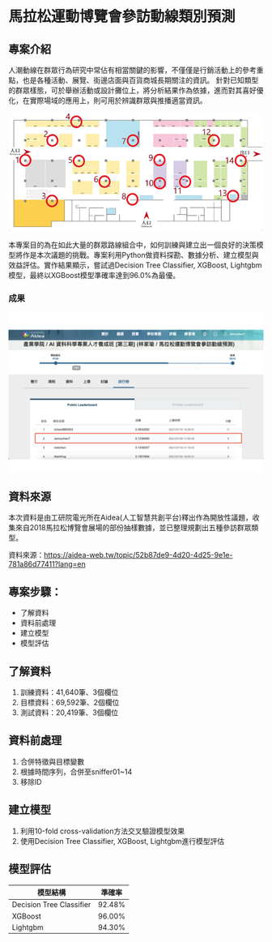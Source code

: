 # 馬拉松運動博覽會參訪動線類別預測
## 專案介紹

人潮動線在群眾行為研究中常佔有相當關鍵的影響，不僅僅是行銷活動上的參考重點，也是各種活動、展覽、街邊店面與百貨商城長期關注的資訊。
針對已知類型的群眾樣態，可於舉辦活動或設計攤位上，將分析結果作為依據，進而對其喜好優化，在實際場域的應用上，則可用於辨識群眾與推播適當資訊。

<img width="749" alt="image" src="marathon-map.png">

本專案目的為在如此大量的群眾路線組合中，如何訓練與建立出一個良好的決策模型將作是本次議題的挑戰。專案利用Python做資料探勘、數據分析、建立模型與效益評估。實作結果顯示，嘗試過Decision Tree Classifier, XGBoost, Lightgbm模型，最終以XGBoost模型準確率達到96.0%為最優。
### 成果
<img width="749" alt="image" src="截圖 2021-07-29 下午5.21.02.png">

## 資料來源

本次資料是由工研院電光所在Aidea(人工智慧共創平台)釋出作為開放性議題，收集來自2018馬拉松博覽會展場的部份抽樣數據，並已整理規劃出五種參訪群眾類型。

資料來源：https://aidea-web.tw/topic/52b87de9-4d20-4d25-9e1e-781a86d77411?lang=en

## 專案步驟：

- 了解資料
- 資料前處理
- 建立模型
- 模型評估

## 了解資料

1. 訓練資料：41,640筆、3個欄位
2. 目標資料：69,592筆、2個欄位
3. 測試資料：20,419筆、3個欄位

## 資料前處理

1. 合併特徵與目標變數
2. 根據時間序列，合併至sniffer01~14
3. 移除ID

## 建立模型

1. 利用10-fold cross-validation方法交叉驗證模型效果
2. 使用Decision Tree Classifier, XGBoost, Lightgbm進行模型評估

## 模型評估

|          模型結構         |  準確率 |
| -------------------------|--------| 
| Decision Tree Classifier | 92.48% |
|          XGBoost         | 96.00% |
|          Lightgbm        | 94.30% |
